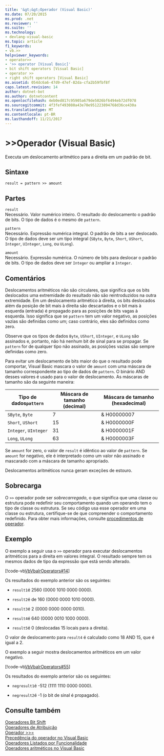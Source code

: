 ```yaml
---
title: '&gt;&gt;Operador (Visual Basic)'
ms.date: 07/20/2015
ms.prod: .net
ms.reviewer: ''
ms.suite: ''
ms.technology:
- devlang-visual-basic
ms.topic: article
f1_keywords:
- vb.>>
helpviewer_keywords:
- operator>>
- '>> operator [Visual Basic]'
- bit shift operators [Visual Basic]
- operator >>
- right shift operators [Visual Basic]
ms.assetid: 054dc6a6-47d9-47ef-82da-cfa2b59fbf8f
caps.latest.revision: 14
author: dotnet-bot
ms.author: dotnetcontent
ms.openlocfilehash: 4eb0ed817c95905a679de5026bf6494eb72df078
ms.sourcegitcommit: 4f3fef493080a43e70e951223894768d36ce430a
ms.translationtype: MT
ms.contentlocale: pt-BR
ms.lasthandoff: 11/21/2017
---
```

# <a name="gtgt-operator-visual-basic"></a>&gt;&gt;Operador (Visual Basic)
Executa um deslocamento aritmético para a direita em um padrão de bit.  
  
## <a name="syntax"></a>Sintaxe  
  
```  
result = pattern >> amount  
```  
  
## <a name="parts"></a>Partes  
 `result`  
 Necessário. Valor numérico inteiro. O resultado do deslocamento o padrão de bits. O tipo de dados é o mesmo de `pattern`.  
  
 `pattern`  
 Necessário. Expressão numérica integral. O padrão de bits a ser deslocado. O tipo de dados deve ser um tipo integral (`SByte`, `Byte`, `Short`, `UShort`, `Integer`, `UInteger`, `Long`, ou `ULong`).  
  
 `amount`  
 Necessário. Expressão numérica. O número de bits para deslocar o padrão de bits. O tipo de dados deve ser `Integer` ou ampliar a `Integer`.  
  
## <a name="remarks"></a>Comentários  
 Deslocamentos aritméticos não são circulares, que significa que os bits deslocados uma extremidade do resultado não são reintroduzidos na outra extremidade. Em um deslocamento aritmético à direita, os bits deslocados além da posição de bit mais à direita são descartados e o bit mais à esquerda (entrada) é propagado para as posições de bits vagas à esquerda. Isso significa que se `pattern` tem um valor negativo, as posições vazias são definidas como um; caso contrário, eles são definidos como zero.  
  
 Observe que os tipos de dados `Byte`, `UShort`, `UInteger`, e `ULong` são assinados e, portanto, não há nenhum bit de sinal para se propagar. Se `pattern` for de qualquer tipo não assinado, as posições vazias são sempre definidas como zero.  
  
 Para evitar um deslocamento de bits maior do que o resultado pode comportar, Visual Basic mascara o valor de `amount` com uma máscara de tamanho correspondente ao tipo de dados de `pattern`. O binário AND desses valores é usado para o valor de deslocamento. As máscaras de tamanho são da seguinte maneira:  
  
|Tipo de dados`pattern`|Máscara de tamanho (decimal)|Máscara de tamanho (hexadecimal)|  
|----------------------------|---------------------------|-------------------------------|  
|`SByte`, `Byte`|7|& H00000007|  
|`Short`, `UShort`|15|& H0000000F|  
|`Integer`, `UInteger`|31|& H0000001F|  
|`Long`, `ULong`|63|& H0000003F|  
  
 Se `amount` for zero, o valor de `result` é idêntico ao valor de `pattern`. Se `amount` for negativo, ele é interpretado como um valor não assinado e mascarado com a máscara de tamanho apropriado.  
  
 Deslocamentos aritméticos nunca geram exceções de estouro.  
  
## <a name="overloading"></a>Sobrecarga  
 O `>>` operador pode ser *sobrecarregado*, o que significa que uma classe ou estrutura pode redefinir seu comportamento quando um operando tem o tipo de classe ou estrutura. Se seu código usa esse operador em uma classe ou estrutura, certifique-se de que compreender o comportamento redefinido. Para obter mais informações, consulte [procedimentos de operador](../../../visual-basic/programming-guide/language-features/procedures/operator-procedures.md).  
  
## <a name="example"></a>Exemplo  
 O exemplo a seguir usa o `>>` operador para executar deslocamentos aritméticos para a direita em valores integral. O resultado sempre tem os mesmos dados de tipo da expressão que está sendo alterado.  
  
 [!code-vb[VbVbalrOperators#14](../../../visual-basic/language-reference/operators/codesnippet/VisualBasic/right-shift-operator_1.vb)]  
  
 Os resultados do exemplo anterior são os seguintes:  
  
-   `result1`é 2560 (0000 1010 0000 0000).  
  
-   `result2`é de 160 (0000 0000 1010 0000).  
  
-   `result3`é 2 (0000 0000 0000 0010).  
  
-   `result4`é 640 (0000 0010 1000 0000).  
  
-   `result5`é 0 (deslocadas 15 locais para a direita).  
  
 O valor de deslocamento para `result4` é calculado como 18 AND 15, que é igual a 2.  
  
 O exemplo a seguir mostra deslocamentos aritméticos em um valor negativo.  
  
 [!code-vb[VbVbalrOperators#55](../../../visual-basic/language-reference/operators/codesnippet/VisualBasic/right-shift-operator_2.vb)]  
  
 Os resultados do exemplo anterior são os seguintes:  
  
-   `negresult1`é -512 (1111 1110 0000 0000).  
  
-   `negresult2`é -1 (o bit de sinal é propagado).  
  
## <a name="see-also"></a>Consulte também  
 [Operadores Bit Shift](../../../visual-basic/language-reference/operators/bit-shift-operators.md)  
 [Operadores de Atribuição](../../../visual-basic/language-reference/operators/assignment-operators.md)  
 [Operador >>=](../../../visual-basic/language-reference/operators/right-shift-assignment-operator.md)  
 [Precedência do operador no Visual Basic](../../../visual-basic/language-reference/operators/operator-precedence.md)  
 [Operadores Listados por Funcionalidade](../../../visual-basic/language-reference/operators/operators-listed-by-functionality.md)  
 [Operadores aritméticos no Visual Basic](../../../visual-basic/programming-guide/language-features/operators-and-expressions/arithmetic-operators.md)
